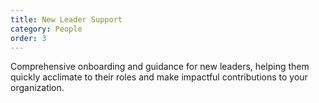 ```yaml
---
title: New Leader Support
category: People
order: 3
---
```

Comprehensive onboarding and guidance for new leaders, helping them quickly acclimate to their roles and make impactful contributions to your organization.
